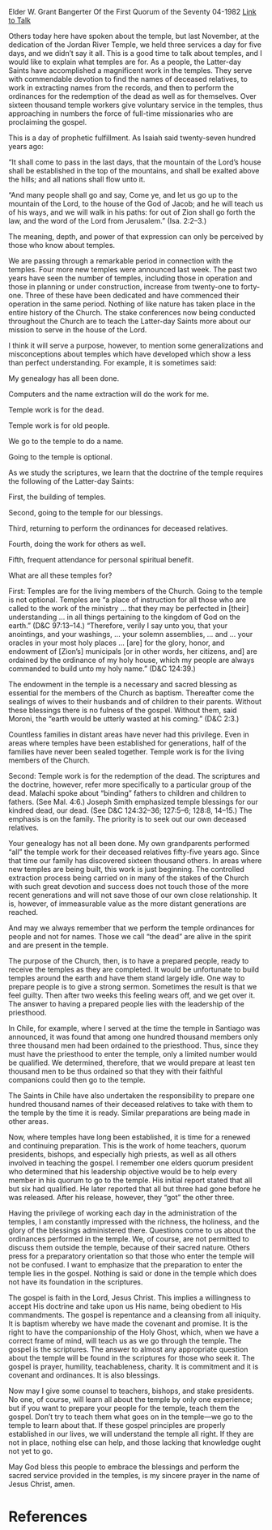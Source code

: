 Elder W. Grant Bangerter
Of the First Quorum of the Seventy
04-1982
[Link to Talk](https://www.churchofjesuschrist.org/study/general-conference/1982/04/what-temples-are-for?lang=eng)

Others today here have spoken about the temple, but last November, at the dedication of the Jordan River Temple, we held three services a day for five days, and we didn’t say it all. This is a good time to talk about temples, and I would like to explain what temples are for. As a people, the Latter-day Saints have accomplished a magnificent work in the temples. They serve with commendable devotion to find the names of deceased relatives, to work in extracting names from the records, and then to perform the ordinances for the redemption of the dead as well as for themselves. Over sixteen thousand temple workers give voluntary service in the temples, thus approaching in numbers the force of full-time missionaries who are proclaiming the gospel.

This is a day of prophetic fulfillment. As Isaiah said twenty-seven hundred years ago:

“It shall come to pass in the last days, that the mountain of the Lord’s house shall be established in the top of the mountains, and shall be exalted above the hills; and all nations shall flow unto it.

“And many people shall go and say, Come ye, and let us go up to the mountain of the Lord, to the house of the God of Jacob; and he will teach us of his ways, and we will walk in his paths: for out of Zion shall go forth the law, and the word of the Lord from Jerusalem.” (Isa. 2:2–3.)

The meaning, depth, and power of that expression can only be perceived by those who know about temples.

We are passing through a remarkable period in connection with the temples. Four more new temples were announced last week. The past two years have seen the number of temples, including those in operation and those in planning or under construction, increase from twenty-one to forty-one. Three of these have been dedicated and have commenced their operation in the same period. Nothing of like nature has taken place in the entire history of the Church. The stake conferences now being conducted throughout the Church are to teach the Latter-day Saints more about our mission to serve in the house of the Lord.

I think it will serve a purpose, however, to mention some generalizations and misconceptions about temples which have developed which show a less than perfect understanding. For example, it is sometimes said:





My genealogy has all been done.





Computers and the name extraction will do the work for me.





Temple work is for the dead.





Temple work is for old people.





We go to the temple to do a name.





Going to the temple is optional.





As we study the scriptures, we learn that the doctrine of the temple requires the following of the Latter-day Saints:

First, the building of temples.

Second, going to the temple for our blessings.

Third, returning to perform the ordinances for deceased relatives.

Fourth, doing the work for others as well.

Fifth, frequent attendance for personal spiritual benefit.

What are all these temples for?

First: Temples are for the living members of the Church. Going to the temple is not optional. Temples are “a place of instruction for all those who are called to the work of the ministry … that they may be perfected in [their] understanding … in all things pertaining to the kingdom of God on the earth.” (D&C 97:13–14.) “Therefore, verily I say unto you, that your anointings, and your washings, … your solemn assemblies, … and … your oracles in your most holy places … [are] for the glory, honor, and endowment of [Zion’s] municipals [or in other words, her citizens, and] are ordained by the ordinance of my holy house, which my people are always commanded to build unto my holy name.” (D&C 124:39.)

The endowment in the temple is a necessary and sacred blessing as essential for the members of the Church as baptism. Thereafter come the sealings of wives to their husbands and of children to their parents. Without these blessings there is no fulness of the gospel. Without them, said Moroni, the “earth would be utterly wasted at his coming.” (D&C 2:3.)

Countless families in distant areas have never had this privilege. Even in areas where temples have been established for generations, half of the families have never been sealed together. Temple work is for the living members of the Church.

Second: Temple work is for the redemption of the dead. The scriptures and the doctrine, however, refer more specifically to a particular group of the dead. Malachi spoke about “binding” fathers to children and children to fathers. (See Mal. 4:6.) Joseph Smith emphasized temple blessings for our kindred dead, our dead. (See D&C 124:32–36; 127:5–6; 128:8, 14–15.) The emphasis is on the family. The priority is to seek out our own deceased relatives.

Your genealogy has not all been done. My own grandparents performed “all” the temple work for their deceased relatives fifty-five years ago. Since that time our family has discovered sixteen thousand others. In areas where new temples are being built, this work is just beginning. The controlled extraction process being carried on in many of the stakes of the Church with such great devotion and success does not touch those of the more recent generations and will not save those of our own close relationship. It is, however, of immeasurable value as the more distant generations are reached.

And may we always remember that we perform the temple ordinances for people and not for names. Those we call “the dead” are alive in the spirit and are present in the temple.

The purpose of the Church, then, is to have a prepared people, ready to receive the temples as they are completed. It would be unfortunate to build temples around the earth and have them stand largely idle. One way to prepare people is to give a strong sermon. Sometimes the result is that we feel guilty. Then after two weeks this feeling wears off, and we get over it. The answer to having a prepared people lies with the leadership of the priesthood.

In Chile, for example, where I served at the time the temple in Santiago was announced, it was found that among one hundred thousand members only three thousand men had been ordained to the priesthood. Thus, since they must have the priesthood to enter the temple, only a limited number would be qualified. We determined, therefore, that we would prepare at least ten thousand men to be thus ordained so that they with their faithful companions could then go to the temple.

The Saints in Chile have also undertaken the responsibility to prepare one hundred thousand names of their deceased relatives to take with them to the temple by the time it is ready. Similar preparations are being made in other areas.

Now, where temples have long been established, it is time for a renewed and continuing preparation. This is the work of home teachers, quorum presidents, bishops, and especially high priests, as well as all others involved in teaching the gospel. I remember one elders quorum president who determined that his leadership objective would be to help every member in his quorum to go to the temple. His initial report stated that all but six had qualified. He later reported that all but three had gone before he was released. After his release, however, they “got” the other three.

Having the privilege of working each day in the administration of the temples, I am constantly impressed with the richness, the holiness, and the glory of the blessings administered there. Questions come to us about the ordinances performed in the temple. We, of course, are not permitted to discuss them outside the temple, because of their sacred nature. Others press for a preparatory orientation so that those who enter the temple will not be confused. I want to emphasize that the preparation to enter the temple lies in the gospel. Nothing is said or done in the temple which does not have its foundation in the scriptures.

The gospel is faith in the Lord, Jesus Christ. This implies a willingness to accept His doctrine and take upon us His name, being obedient to His commandments. The gospel is repentance and a cleansing from all iniquity. It is baptism whereby we have made the covenant and promise. It is the right to have the companionship of the Holy Ghost, which, when we have a correct frame of mind, will teach us as we go through the temple. The gospel is the scriptures. The answer to almost any appropriate question about the temple will be found in the scriptures for those who seek it. The gospel is prayer, humility, teachableness, charity. It is commitment and it is covenant and ordinances. It is also blessings.

Now may I give some counsel to teachers, bishops, and stake presidents. No one, of course, will learn all about the temple by only one experience; but if you want to prepare your people for the temple, teach them the gospel. Don’t try to teach them what goes on in the temple—we go to the temple to learn about that. If these gospel principles are properly established in our lives, we will understand the temple all right. If they are not in place, nothing else can help, and those lacking that knowledge ought not yet to go.

May God bless this people to embrace the blessings and perform the sacred service provided in the temples, is my sincere prayer in the name of Jesus Christ, amen.

# References
